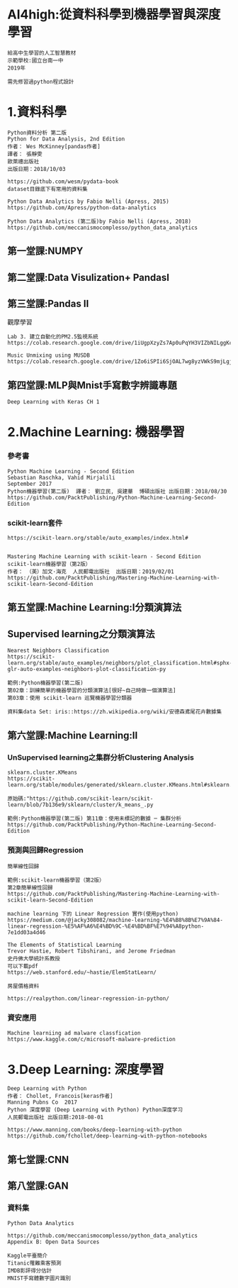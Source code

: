# AI4high:從資料科學到機器學習與深度學習
```
給高中生學習的人工智慧教材
示範學校:國立台南一中
2019年

需先修習過python程式設計
```
# 1.資料科學

```
Python資料分析 第二版
Python for Data Analysis, 2nd Edition
作者： Wes McKinney[pandas作者]
譯者： 張靜雯
歐萊禮出版社  
出版日期：2018/10/03

https://github.com/wesm/pydata-book
dataset目錄底下有常用的資料集
```

```
Python Data Analytics by Fabio Nelli (Apress, 2015)
https://github.com/Apress/python-data-analytics

Python Data Analytics (第二版)by Fabio Nelli (Apress, 2018)
https://github.com/meccanismocomplesso/python_data_analytics
```

## 第一堂課:NUMPY

## 第二堂課:Data Visulization+ PandasI

## 第三堂課:Pandas II

觀摩學習
```
Lab 3. 建立自動化的PM2.5監視系統
https://colab.research.google.com/drive/1iUgpXzyZs7Ap0uPqYH3VIZbNILggKcLC#scrollTo=g02tvz9RTF5T
```
```
Music Unmixing using MUSDB
https://colab.research.google.com/drive/1Zo6iSPIi6SjOAL7wg8yzVWkS9mjLgjI-
```

## 第四堂課:MLP與Mnist手寫數字辨識專題
```
Deep Learning with Keras CH 1
```

# 2.Machine Learning: 機器學習
###  參考書
```
Python Machine Learning - Second Edition
Sebastian Raschka, Vahid Mirjalili
September 2017
Python機器學習(第二版)  譯者： 劉立民, 吳建華  博碩出版社 出版日期：2018/08/30
https://github.com/PacktPublishing/Python-Machine-Learning-Second-Edition
```


### scikit-learn套件
```
https://scikit-learn.org/stable/auto_examples/index.html#
```
```

```
```
Mastering Machine Learning with scikit-learn - Second Edition
scikit-learn機器學習（第2版）
作者： （美）加文·海克  人民郵電出版社  出版日期：2019/02/01 
https://github.com/PacktPublishing/Mastering-Machine-Learning-with-scikit-learn-Second-Edition
```

## 第五堂課:Machine Learning:I分類演算法

## Supervised learning之分類演算法
```
Nearest Neighbors Classification
https://scikit-learn.org/stable/auto_examples/neighbors/plot_classification.html#sphx-glr-auto-examples-neighbors-plot-classification-py
```
```
範例:Python機器學習(第二版) 
第02章：訓練簡單的機器學習的分類演算法[很好~自己時做一個演算法]
第03章：使用 scikit-learn 巡覽機器學習分類器
```
```
資料集data Set: iris::https://zh.wikipedia.org/wiki/安德森鳶尾花卉數據集
```


## 第六堂課:Machine Learning:II

### UnSupervised learning之集群分析Clustering Analysis

```
sklearn.cluster.KMeans
https://scikit-learn.org/stable/modules/generated/sklearn.cluster.KMeans.html#sklearn.cluster.KMeans

原始碼:"https://github.com/scikit-learn/scikit-learn/blob/7b136e9/sklearn/cluster/k_means_.py
```

```
範例:Python機器學習(第二版) 第11章：使用未標記的數據 ─ 集群分析
https://github.com/PacktPublishing/Python-Machine-Learning-Second-Edition
```

### 預測與回歸Regression

```
簡單線性回歸

範例:scikit-learn機器學習（第2版）
第2章簡單線性回歸
https://github.com/PacktPublishing/Mastering-Machine-Learning-with-scikit-learn-Second-Edition
```
```
machine learning 下的 Linear Regression 實作(使用python)
https://medium.com/@jacky308082/machine-learning-%E4%B8%8B%E7%9A%84-linear-regression-%E5%AF%A6%E4%BD%9C-%E4%BD%BF%E7%94%A8python-7e1dd03a4d46
```

```
The Elements of Statistical Learning 
Trevor Hastie, Robert Tibshirani, and Jerome Friedman
史丹佛大學統計系教授
可以下載pdf
https://web.stanford.edu/~hastie/ElemStatLearn/
```
```
房屋價格資料
```
```
https://realpython.com/linear-regression-in-python/
```
### 資安應用
```
Machine learniing ad malware classfication
https://www.kaggle.com/c/microsoft-malware-prediction
```

# 3.Deep Learning: 深度學習

```
Deep Learning with Python
作者： Chollet, Francois[keras作者]
Manning Pubns Co  2017
Python 深度學習 (Deep Learning with Python) Python深度学习
人民郵電出版社 出版日期:2018-08-01

https://www.manning.com/books/deep-learning-with-python
https://github.com/fchollet/deep-learning-with-python-notebooks
```

## 第七堂課:CNN

## 第八堂課:GAN


### 資料集

```
Python Data Analytics

https://github.com/meccanismocomplesso/python_data_analytics
Appendix B: Open Data Sources
```

```
Kaggle平臺簡介
Titanic罹難乘客預測
IMDB影評得分估計 
MNIST手寫體數字圖片識別
```
